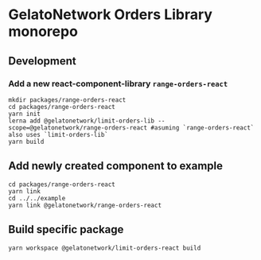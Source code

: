 # GelatoNetwork Orders Library monorepo

## Development
### Add a new react-component-library `range-orders-react`

```shell
mkdir packages/range-orders-react
cd packages/range-orders-react
yarn init
lerna add @gelatonetwork/limit-orders-lib --scope=@gelatonetwork/range-orders-react #asuming `range-orders-react` also uses `limit-orders-lib`
yarn build
```

## Add newly created component to example
```shell
cd packages/range-orders-react
yarn link
cd ../../example
yarn link @gelatonetwork/range-orders-react
```
## Build specific package
```shell
yarn workspace @gelatonetwork/limit-orders-react build
```